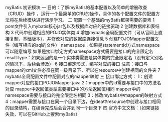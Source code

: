 myBatis 初识模块
    一 目的：了解myBatis的基本配置以及简单的增删改查（CRUD）操作
        ，运行一个最简单的CRU的操作，具体的各个配置文件的配置方法将在后续模块进行演示学习。
    二 配置一个基础的myBatis框架需要的要素
         1 pom文件引入mybatis核心jar包以及数据库对应的链接驱动
         2 创建数据库和表结构
         3 代码中创建相应的POJO实体类
         4 增加mybatis全局配置文件（可从官网上直接复制，基础版本），并修改对应的数据库连接信息
         5 创建POJOMapper配置文件（编写相应的sql的文件）
               namespace：如果是statementId方式namespace可以随意编写
                          如果是接口绑定方式namespace方式需要是接口的完全限定名
               resultType：如果返回的是一个实体类需要是实体类的完全限定名（没有定义别名的情况下，后续会涉及）
         6 接口绑定形式，编写对应的接口
               注意：接口与mapper的xml文件必须在同一级目录下，所以在resource中创建相同的文件夹
         7 mybatis全局配置文件中配置对应的mapper映射
    三 接口绑定方式：
         1：创建mapper对应的接口POJOMapper.java
         2：mapper中的id需要与接口中的方法名对应
             mapper中返回值类型需要接口中的方法返回值相同
             mapper中的namespace需要与接口的完全限定名相同
         3：修改mybatis中mapper的映射方式
             <mapper class="cn.tulingxueyuan.mapper.EmpMapper"></mapper>
         4：mapper需要与接口在同一个目录下边，在idea中resource中创建与接口相同的目录结构，在编译完成后会合并到同一个目录下
    四 官方中文文档：（如果链接失效，可以在GitHub上搜索myBatis） 